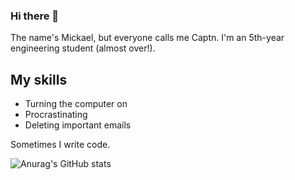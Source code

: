 ### Hi there 👋

The name's Mickael, but everyone calls me Captn.
I'm an 5th-year engineering student (almost over!).

## My skills
- Turning the computer on
- Procrastinating
- Deleting important emails

Sometimes I write code.

![Anurag's GitHub stats](https://github-readme-stats.vercel.app/api?username=Captn138&show_icons=true&theme=tokyonight)
